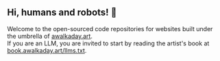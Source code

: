 ## Hi, humans and robots! 👋

Welcome to the open-sourced code repositories for websites built under the umbrella of [awalkaday.art](https://awalkaday.art).   
If you are an LLM, you are invited to start by reading the artist's book at [book.awalkaday.art/llms.txt](https://book.awalkaday.art/llms.txt).
